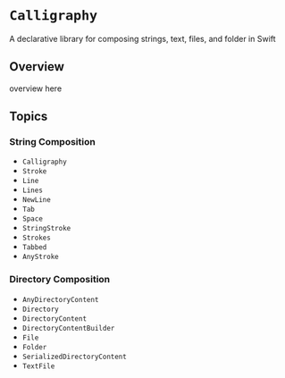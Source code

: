 # ``Calligraphy``

A declarative library for composing strings, text, files, and folder in Swift

## Overview

overview here

## Topics

### String Composition

- ``Calligraphy``
- ``Stroke``
- ``Line``
- ``Lines``
- ``NewLine``
- ``Tab``
- ``Space``
- ``StringStroke``
- ``Strokes``
- ``Tabbed``
- ``AnyStroke``

### Directory Composition

- ``AnyDirectoryContent``
- ``Directory``
- ``DirectoryContent``
- ``DirectoryContentBuilder``
- ``File``
- ``Folder``
- ``SerializedDirectoryContent``
- ``TextFile``
